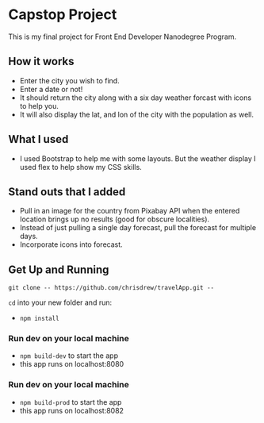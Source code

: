 # Capstop Project
This is my final project for Front End Developer Nanodegree Program.

## How it works
- Enter the city you wish to find.
- Enter a date or not!
- It should return the city along with a six day weather forcast with icons to help you.
- It will also display the lat, and lon of the city with the population as well.

## What I used
- I used Bootstrap to help me with some layouts. But the weather display I used flex to help show my CSS skills.

## Stand outs that I added
- Pull in an image for the country from Pixabay API when the entered location brings up no results (good for obscure localities).
- Instead of just pulling a single day forecast, pull the forecast for multiple days.
- Incorporate icons into forecast.

## Get Up and Running
```
git clone -- https://github.com/chrisdrew/travelApp.git --
```
`cd` into your new folder and run:
- ```npm install```

### Run dev on your local machine
- ```npm build-dev``` to start the app
- this app runs on localhost:8080

### Run dev on your local machine
- ```npm build-prod``` to start the app
- this app runs on localhost:8082